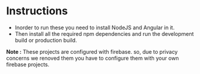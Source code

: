 # Instructions

  - Inorder to run these you need to install NodeJS and Angular in it.
  - Then install all the required npm dependencies and run the development build or production build. 
  
  **Note :** These projects are configured with firebase. so, due to privacy concerns we renoved them you have to configure them with your own firebase projects.
